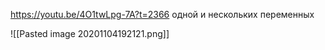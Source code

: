 https://youtu.be/4O1twLpg-7A?t=2366
одной и нескольких переменных

![[Pasted image 20201104192121.png]]